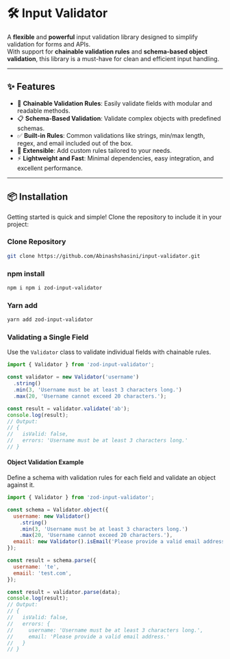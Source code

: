 # 🛠️ Input Validator

A **flexible** and **powerful** input validation library designed to simplify validation for forms and APIs.  
With support for **chainable validation rules** and **schema-based object validation**, this library is a must-have for clean and efficient input handling.

---

## ✨ Features

- 🚀 **Chainable Validation Rules**: Easily validate fields with modular and readable methods.
- 📋 **Schema-Based Validation**: Validate complex objects with predefined schemas.
- ✅ **Built-in Rules**: Common validations like strings, min/max length, regex, and email included out of the box.
- 🔧 **Extensible**: Add custom rules tailored to your needs.
- ⚡ **Lightweight and Fast**: Minimal dependencies, easy integration, and excellent performance.

---

## 📦 Installation

Getting started is quick and simple! Clone the repository to include it in your project:

### Clone Repository

```bash
git clone https://github.com/Abinashshasini/input-validator.git
```

### npm install

```bash
npm i npm i zod-input-validator
```

### Yarn add

```bash
yarn add zod-input-validator
```

### Validating a Single Field

Use the `Validator` class to validate individual fields with chainable rules.

```javascript
import { Validator } from 'zod-input-validator';

const validator = new Validator('username')
  .string()
  .min(3, 'Username must be at least 3 characters long.')
  .max(20, 'Username cannot exceed 20 characters.');

const result = validator.validate('ab');
console.log(result);
// Output:
// {
//   isValid: false,
//   errors: 'Username must be at least 3 characters long.'
// }
```

#### Object Validation Example

Define a schema with validation rules for each field and validate an object against it.

```javascript
import { Validator } from 'zod-input-validator';

const schema = Validator.object({
  username: new Validator()
    .string()
    .min(3, 'Username must be at least 3 characters long.')
    .max(20, 'Username cannot exceed 20 characters.'),
  emaiil: new Validator().isEmail('Please provide a valid email address.'),
});

const result = schema.parse({
  username: 'te',
  emaiil: 'test.com',
});

const result = validator.parse(data);
console.log(result);
// Output:
// {
//   isValid: false,
//   errors: {
//     username: 'Username must be at least 3 characters long.',
//     email: 'Please provide a valid email address.'
//   }
// }
```

